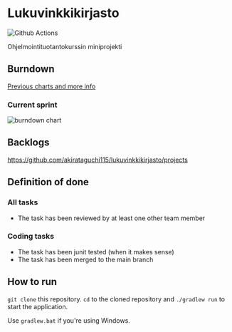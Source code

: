 # Lukuvinkkikirjasto

![Github Actions](https://github.com/mluukkai/ohtu-viikko1-s2020/workflows/Java%20CI%20with%20Gradle/badge.svg)

Ohjelmointituotantokurssin miniprojekti


## Burndown

[Previous charts and more info](burndown/README.md)

### Current sprint

![burndown chart](https://docs.google.com/spreadsheets/d/e/2PACX-1vTSPAfdibpkUDgGOHczsVg5DF-tmEqLKK_36AfyUCIRrMtsTc-OgvZIXIA0AlADklGwNhQrznC2I-cx/pubchart?oid=1919146153&amp;format=image)


## Backlogs
https://github.com/akirataguchi115/lukuvinkkikirjasto/projects

## Definition of done

### All tasks
- The task has been reviewed by at least one other
team member

### Coding tasks
- The task has been junit tested (when it makes sense)
- The task has been merged to the main branch

## How to run
```git clone``` this repository. ```cd``` to the cloned repository and ```./gradlew run``` to start the application.

Use `gradlew.bat` if you're using Windows.

